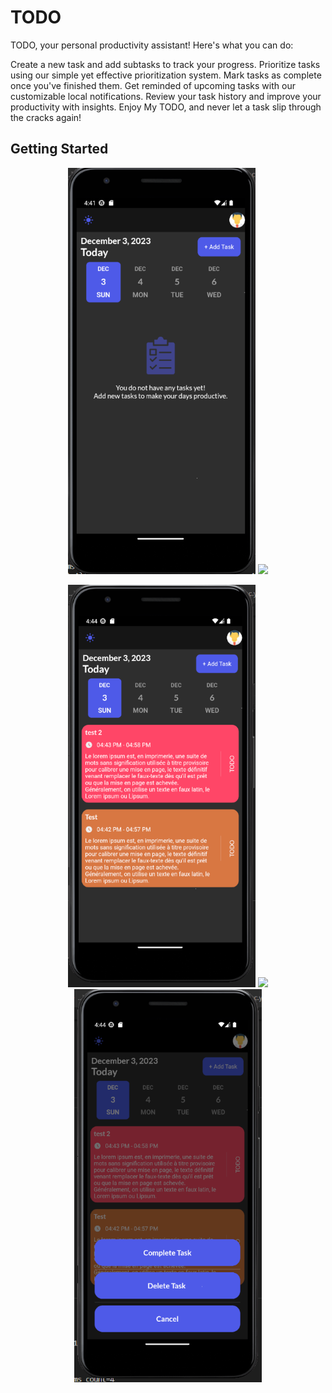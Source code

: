 # TODO 

TODO, your personal productivity assistant! Here's what you can do:

Create a new task and add subtasks to track your progress.
Prioritize tasks using our simple yet effective prioritization system.
Mark tasks as complete once you've finished them.
Get reminded of upcoming tasks with our customizable local notifications.
Review your task history and improve your productivity with insights.
Enjoy My TODO, and never let a task slip through the cracks again!

## Getting Started

<p align="center">
<img src="images/homeScreenDark.png"  width="300"/>
<img src="assets/homeSceen.png"  width="300"/>

</p>
<p align="center">
<img src="images/tasks.png"  width="300"/>
<img src="assets/createNewTask.png"  width="300"/>
<img src="images/completetasks.png"  width="300"/>

</p>

